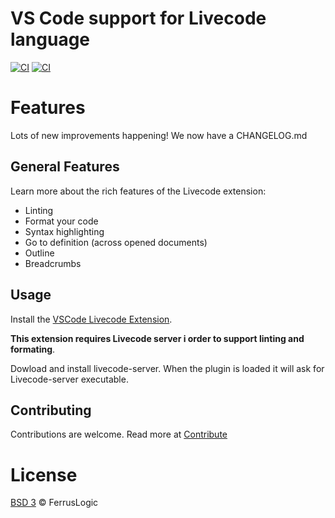 # VS Code support for Livecode language



[![CI](https://github.com/ferruslogic/vscode-livecodescript/actions/workflows/ci.yml/badge.svg)](https://github.com/ferruslogic/vscode-livecodescript/actions/workflows/ci.yml) [![CI](https://badgen.net/vs-marketplace/v/ferruslogic.livecodescript)](https://marketplace.visualstudio.com/items?itemName=ferruslogic.livecodescript)


# Features

Lots of new improvements happening! We now have a CHANGELOG.md

## General Features

Learn more about the rich features of the Livecode extension:

- Linting
- Format your code
- Syntax highlighting
- Go to definition (across opened documents)
- Outline
- Breadcrumbs



## Usage

Install the [VSCode Livecode Extension](https://marketplace.visualstudio.com/items?itemName=FerrusLogic.livecodescript).


**This extension requires Livecode server i order to support linting and formating**.

Dowload and install livecode-server. When the plugin is loaded it will ask for Livecode-server executable. 




## Contributing

Contributions are welcome. Read more at [Contribute](CONTRIBUTING.md)





# License

[BSD 3](LICENSE.md) &copy; FerrusLogic